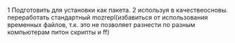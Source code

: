 
1 Подготовить для установки как пакета. 
2 используя в качествеосновы. переработать стандартный mozrepl(избавиться от использования временных файлов, т.к. это не позволяет разнести по 
разным компьютерам питон скрипты и ff)
